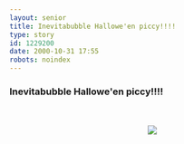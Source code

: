 ```yaml
---
layout: senior
title: Inevitabubble Hallowe'en piccy!!!!
type: story
id: 1229200
date: 2000-10-31 17:55
robots: noindex
---
```


<h3>Inevitabubble Hallowe'en piccy!!!!</h3> <br/> <br/><div align="center"><img border="0" class="picture_frame" src="http://wilstar.com/images/ani-ghst.gif"/></div><br clear="all"/>
<div style="clear: both;"></div>
